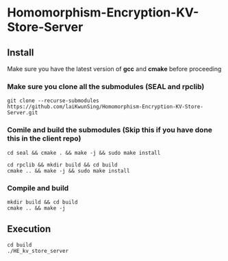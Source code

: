 # Homomorphism-Encryption-KV-Store-Server


## Install
Make sure you have the latest version of <strong>gcc</strong> and <strong>cmake</strong> before proceeding

### Make sure you clone all the submodules (SEAL and rpclib)
```
git clone --recurse-submodules https://github.com/laiKwunSing/Homomorphism-Encryption-KV-Store-Server.git
```

### Comile and build the submodules (Skip this if you have done this in the client repo)
```
cd seal && cmake . && make -j && sudo make install
```

```
cd rpclib && mkdir build && cd build 
cmake .. && make -j && sudo make install
```

### Compile and build
```
mkdir build && cd build
cmake .. && make -j
```

## Execution
```
cd build
./HE_kv_store_server
```

